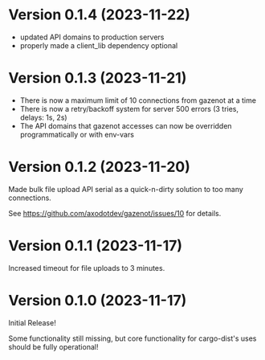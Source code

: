 # Version 0.1.4 (2023-11-22)

* updated API domains to production servers
* properly made a client_lib dependency optional


# Version 0.1.3 (2023-11-21)

* There is now a maximum limit of 10 connections from gazenot at a time
* There is now a retry/backoff system for server 500 errors (3 tries, delays: 1s, 2s)
* The API domains that gazenot accesses can now be overridden programmatically or with env-vars

# Version 0.1.2 (2023-11-20)

Made bulk file upload API serial as a quick-n-dirty solution to too many connections.

See https://github.com/axodotdev/gazenot/issues/10 for details.


# Version 0.1.1 (2023-11-17)

Increased timeout for file uploads to 3 minutes.


# Version 0.1.0 (2023-11-17)

Initial Release!

Some functionality still missing, but core functionality for cargo-dist's uses should be fully operational!

